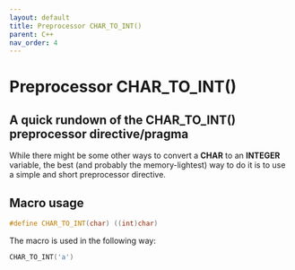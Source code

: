 ```yaml
---
layout: default
title: Preprocessor CHAR_TO_INT()
parent: C++
nav_order: 4
---
```


# Preprocessor CHAR_TO_INT()

## A quick rundown of the CHAR_TO_INT() preprocessor directive/pragma

While there might be some other ways to convert a **CHAR** to an **INTEGER** variable, the best (and probably the memory-lightest) way to do it is to use a simple and short preprocessor directive.

## Macro usage
```cpp
#define CHAR_TO_INT(char) ((int)char)
```

The macro is used in the following way:
```cpp
CHAR_TO_INT('a')
```
